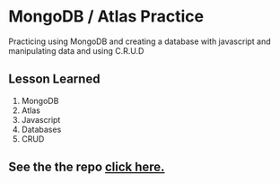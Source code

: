 # MongoDB / Atlas Practice

Practicing using MongoDB and creating a database with javascript and manipulating data and using C.R.U.D

## Lesson Learned

1. MongoDB
2. Atlas
3. Javascript
4. Databases
5. CRUD

## See the the repo [click here.](https://github.com/MiguelCamilo/MongoDB-Practice-c9)